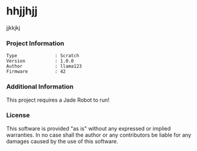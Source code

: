 hhjjhjj
================

jjkkjkj

### Project Information
```
Type              : Scratch
Version           : 1.0.0
Author            : llama123
Firmware          : 42
```

### Additional Information
This project requires a Jade Robot to run!

### License
This software is provided "as is" without any expressed or implied warranties.  In no case shall the author or any contributors be liable for any damages caused by the use of this software.

